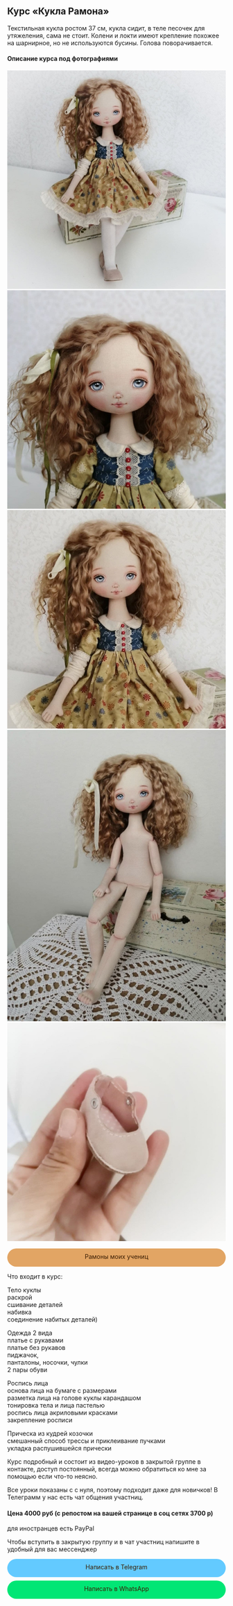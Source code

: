 
## **Курс «Кукла Рамона»**   

Текстильная кукла ростом 37 см, кукла сидит, в теле песочек для утяжеления, сама не стоит.
Колени и локти имеют крепление похожее на шарнирное, но не используются бусины.
Голова поворачивается.    
#### Описание курса под фотографиями   
![](RAMONA720.jpg) ![](dolls/720ramona1.jpg) ![](dolls/720ramona2.jpg) ![](dolls/720ramona3.jpg) ![](dolls/720ramona4.jpg)

<div style="display: block; margin-left: auto;  margin-right: auto"><div onclick="window.open('https://www.instagram.com/stories/highlights/17936409658554311/?hl=ru');" style="cursor:pointer;border-width:0;border-style:solid;background-color:#e2a564;width:100%;text-align:center;color:#3a1d03;-moz-border-radius: 30px;vertical-align: middle;height: 32px;padding-top: 10px;margin-top: 8px;margin-bottom: 8px;
      -webkit-border-radius:50px;">Рамоны моих учениц</div></div> 



Что входит в курс:

Тело куклы   
	раскрой  
	сшивание деталей  
	набивка  
	соединение набитых деталей)

Одежда 2 вида  
	платье с рукавами  
	платье без рукавов  
	пиджачок,   
	панталоны, носочки, чулки  
	2 пары обуви  
  
Роспись лица  
	основа лица на бумаге с размерами  
	разметка лица на голове куклы карандашом  
	тонировка тела и лица пастелью  
	роспись лица акриловыми красками  
	закрепление росписи 
  
Прическа из кудрей козочки  
	смешанный способ трессы и приклеивание пучками  
	укладка распушившейся прически

Курс подробный и состоит из видео-уроков в закрытой группе в контакте, 
доступ постоянный, всегда можно обратиться ко мне за помощью если что-то неясно.

Все уроки показаны с с нуля, поэтому подходит даже для новичков!
В Телеграмм у нас есть чат общения участниц.


#### Цена 4000 руб (с репостом на вашей странице в соц сетях 3700 р)
для иностранцев есть PayPal

Чтобы вступить в закрытую группу и в чат участниц напишите в удобный для вас мессенджер   

  <div style="display: block; margin-left: auto;  margin-right: auto"><div onclick="window.open('https://t.me/tomiris_doll');" style="cursor:pointer;border-width:0;border-style:solid;background-color:#63caff;width:100%;text-align:center;color:#3a1d03;-moz-border-radius: 30px;vertical-align: middle;height: 32px;padding-top: 10px;margin-top: 8px;margin-bottom: 8px;
      -webkit-border-radius:50px;">Написать в Telegram</div></div>   
      
 <div style="display: block; margin-left: auto;  margin-right: auto"><div onclick="window.open('https://api.whatsapp.com/send?phone=+79146975970>');" style="cursor:pointer;border-width:0;border-style:solid;background-color:#01e675;width:100%;text-align:center;color:#3a1d03;-moz-border-radius: 30px;vertical-align: middle;height: 32px;padding-top: 10px;margin-top: 8px;margin-bottom: 8px;
      -webkit-border-radius:50px;">Написать в WhatsApp</div></div>
